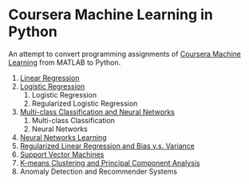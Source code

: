 # Coursera Machine Learning in Python

An attempt to convert programming assignments of [Coursera Machine Learning](https://www.coursera.org/learn/machine-learning/home/info) from MATLAB to Python.

1. [Linear Regression](ex1/python)
2. [Logistic Regression](ex2/python)
   1. Logistic Regression
   2. Regularized Logistic Regression
3. [Multi-class Classification and Neural Networks](ex3/python)
   1. Multi-class Classification
   2. Neural Networks
4. [Neural Networks Learning](ex4/python)
5. [Regularized Linear Regression and Bias v.s. Variance](ex5/python)
6. [Support Vector Machines](ex6/python)
7. [K-means Clustering and Principal Component Analysis](ex7/python)
8. Anomaly Detection and Recommender Systems
